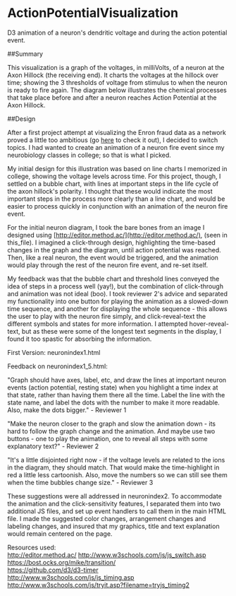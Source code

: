 # ActionPotentialVisualization
D3 animation of a neuron's dendritic voltage and  during the action potential event.

##Summary

This visualization is a graph of the voltages, in milliVolts, of a neuron at the Axon Hillock (the receiving end). It charts the voltages at the hillock over time; showing the 3 thresholds of voltage from stimulus to when the neuron is ready to fire again. The diagram below illustrates the chemical processes that take place before and after a neuron reaches Action Potential at the Axon Hillock.

##Design

After a first project attempt at visualizing the Enron fraud data as a network proved a little too ambitious (go [here](https://github.com/Cascode6/EnronVisualization) to check it out), I decided to switch topics. I had wanted to create an animation of a neuron fire event since my neurobiology classes in college; so that is what I picked. 

My initial design for this illustration was based on line charts I memorized in college, showing the voltage levels across time. For this project, though, I settled on a bubble chart, with lines at important steps in the life cycle of the axon hillock's polarity. I thought that these would indicate the most important steps in the process more clearly than a line chart, and would be easier to process quickly in conjunction with an animation of the neuron fire event.

For the initial neuron diagram, I took the bare bones from an image I designed using [http://editor.method.ac/](http://editor.method.ac/), (seen in this_file). I imagined a click-through design, highlighting the time-based changes in the graph and the diagram, until action potential was reached. Then, like a real neuron, the event would be triggered, and the animation would play through the rest of the neuron fire event, and re-set itself.

My feedback was that the bubble chart and threshold lines conveyed the idea of steps in a process well (yay!), but the combination of click-through and animation was not ideal (boo). I took reviewer 2's advice and separated my functionality into one button for playing the animation as a slowed-down time sequence, and another for displaying the whole sequence - this allows the user to play with the neuron fire simply, and click-reveal-text the different symbols and states for more information. I attempted hover-reveal-text, but as these were some of the longest text segments in the display, I found it too spastic for absorbing the information. 





First Version: neuronindex1.html

Feedback on neuronindex1_5.html:

  "Graph should have axes, label, etc, and draw the lines at important neuron events (action potential, resting state) when you highlight a time index at that state, rather than having them there all the time. Label the line with the state name, and label the dots with the number to make it more readable. Also, make the dots bigger." - Reviewer 1
  
  "Make the neuron closer to the graph and slow the animation down - its hard to follow the graph change and the animation. And maybe use two buttons - one to play the animation, one to reveal all steps with some explanatory text?" - Reviewer 2

  "It's a little disjointed right now - if the voltage levels are related to the ions in the diagram, they should match. That would make the time-highlight in red a little less cartoonish. Also, move the numbers so we can still see them when the time bubbles change size." - Reviewer 3
  
These suggestions were all addressed in neuronindex2. To accommodate the animation and the click-sensitivity features, I separated them into two additional JS files, and set up event handlers to call them in the main HTML file. I made the suggested color changes, arrangement changes and labeling changes, and insured that my graphics, title and text explanation would remain centered on the page. 

Resources used:   
http://editor.method.ac/
http://www.w3schools.com/js/js_switch.asp  
https://bost.ocks.org/mike/transition/  
https://github.com/d3/d3-timer  
http://www.w3schools.com/js/js_timing.asp  
http://www.w3schools.com/js/tryit.asp?filename=tryjs_timing2  
